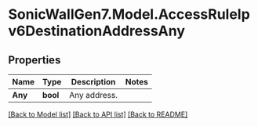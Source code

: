 # SonicWallGen7.Model.AccessRuleIpv6DestinationAddressAny

## Properties

Name | Type | Description | Notes
------------ | ------------- | ------------- | -------------
**Any** | **bool** | Any address. | 

[[Back to Model list]](../README.md#documentation-for-models) [[Back to API list]](../README.md#documentation-for-api-endpoints) [[Back to README]](../README.md)

